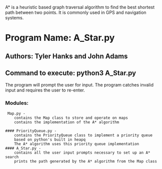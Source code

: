 A* is a heuristic based graph traversal algorithm to find the best shortest path between two points. 
It is commonly used in GPS and navigation systems.

# Program Name: A_Star.py

## Authors: Tyler Hanks and John Adams

## Command to execute: python3 A_Star.py

The program will prompt the user for input.
The program catches invalid input and requires the user to re-enter.

### Modules:
	 Map.py - 
		contains the Map class to store and operate on maps
		contains the implementation of the A* algorithm
	
	#### PriorityQueue.py -
		contains the PriorityQueue class to implement a priority queue
		based on python's built in heapq
		The A* algorithm uses this priority queue implementation
	#### A_Star.py -
		contains all the user input prompts necessary to set up an A* search
		prints the path generated by the A* algorithm from the Map class
		
		
